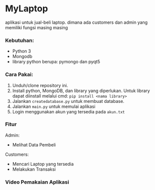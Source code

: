 # MyLaptop
aplikasi untuk jual-beli laptop. dimana ada customers dan admin yang memiliki fungsi masing masing

### Kebutuhan:
- Python 3
- Mongodb
- library python berupa: pymongo dan pyqt5

### Cara Pakai:
1. Unduh/clone repository ini.
2. Install python, MongoDB, dan library yang diperlukan. Untuk library dapat diinstall melalui cmd: ```pip install <nama library>``` 
3. Jalankan ```createdatabase.py``` untuk membuat database.
4. Jalankan ```main.py``` untuk memulai aplikasi
5. Login menggunakan akun yang tersedia pada ```akun.txt``` 

### Fitur
Admin:
- Melihat Data Pembeli

Customers:
- Mencari Laptop yang tersedia
- Melakukan Transaksi

### Video Pemakaian Aplikasi

